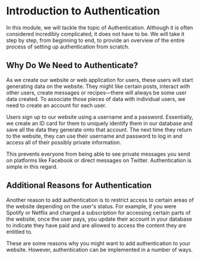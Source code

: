 # Introduction to Authentication

In this module, we will tackle the topic of Authentication. Although it is often considered incredibly complicated, it does not have to be. We will take it step by step, from beginning to end, to provide an overview of the entire process of setting up authentication from scratch.

## Why Do We Need to Authenticate?

As we create our website or web application for users, these users will start generating data on the website. They might like certain posts, interact with other users, create messages or recipes—there will always be some user data created. To associate those pieces of data with individual users, we need to create an account for each user.

Users sign up to our website using a username and a password. Essentially, we create an ID card for them to uniquely identify them in our database and save all the data they generate onto that account. The next time they return to the website, they can use their username and password to log in and access all of their possibly private information.

This prevents everyone from being able to see private messages you send on platforms like Facebook or direct messages on Twitter. Authentication is simple in this regard.

## Additional Reasons for Authentication

Another reason to add authentication is to restrict access to certain areas of the website depending on the user's status. For example, if you were Spotify or Netflix and charged a subscription for accessing certain parts of the website, once the user pays, you update their account in your database to indicate they have paid and are allowed to access the content they are entitled to.

These are some reasons why you might want to add authentication to your website. However, authentication can be implemented in a number of ways.
